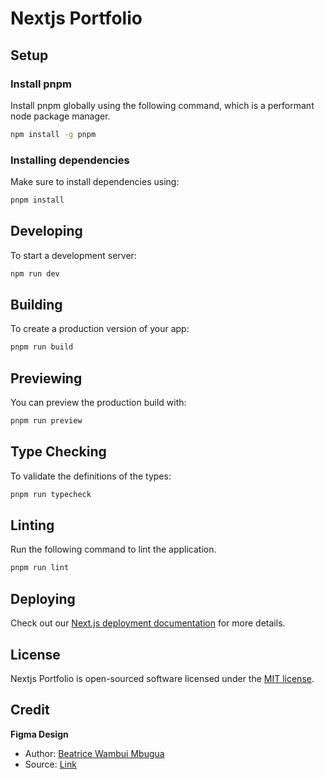 # Nextjs Portfolio

## Setup

### Install pnpm

Install pnpm globally using the following command, which is a performant node package manager.

```sh
npm install -g pnpm
```

### Installing dependencies

Make sure to install dependencies using:

```sh
pnpm install
```

## Developing

To start a development server:

```bash
npm run dev
```

## Building

To create a production version of your app:

```bash
pnpm run build
```

## Previewing

You can preview the production build with:

```sh
pnpm run preview
```

## Type Checking

To validate the definitions of the types:

```bash
pnpm run typecheck
```

## Linting

Run the following command to lint the application.

```bash
pnpm run lint
```

## Deploying

Check out our [Next.js deployment documentation](https://nextjs.org/docs/deployment) for more details.

## License

Nextjs Portfolio is open-sourced software licensed under the [MIT license](https://opensource.org/licenses/MIT).

## Credit

**Figma Design**

- Author: [Beatrice Wambui Mbugua](https://www.figma.com/@beatricewambui)
- Source: [Link](https://www.figma.com/community/file/1264680769254941322/Portfolio-Design)
